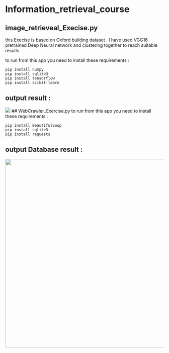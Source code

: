 # Information_retrieval_course
## image_retrieveal_Execise.py
<p> this Execise is based on Oxford building dataset .  
I have used VGG16 pretrained Deep Neural network and clustering together to reach suitable results </p>

 to run from this app you need to install these requirements :
 
```
pip install numpy
pip install sqlite3
pip install tensorflow
pip install scikit-learn
```

## output result :
<img src="https://s8.uupload.ir/files/run_prj_b8n.png" >
## WebCrawler_Exercise.py
 to run from this app you need to install these requirements :
 
```
pip install BeautifulSoup
pip install sqlite3
pip install requests
```
## output Database result : 
<img src="https://s8.uupload.ir/files/screenshot_1402-05-04_at_08.51.27_hab8.png" width=600 height=600 >
